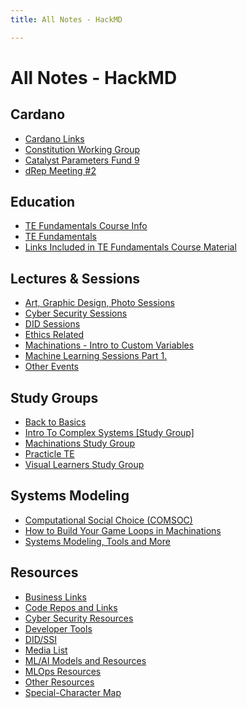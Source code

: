 ```yaml
---
title: All Notes - HackMD

---
```


All Notes - HackMD
===

Cardano
---
- [Cardano Links](/9fFUhDzHQKOreoTNJJooMw)
- [Constitution Working Group](/LxEMzvXmSJCBpDOqZySbLg)
- [Catalyst Parameters Fund 9](/GUm9VX4tRr6iSIi71SdSIQ)
- [dRep Meeting #2](/wsNHC9l7QbK1kq5m_23pMA)

Education
---
- [TE Fundamentals Course Info](/uxKsQhykSQecqXPw6wiaAA)
- [TE Fundamentals](/YT0XxSnpSzeBZf1OXA6lQA)
- [Links Included in TE Fundamentals Course Material](/BfWNUq7ETwuxIFZj4nh6kw)

Lectures & Sessions
---
- [Art, Graphic Design, Photo Sessions](/qD_-aO_pTbO2vbYRm00LEQ)
- [Cyber Security Sessions](/HVUQtQuJQbKeOKI-1-XDEA)
- [DID Sessions](/AmS0W6eMSq6zxCd0FOiRJg)
- [Ethics Related](/ANg1vHIPQZi7T8ouFvFTPA)
- [Machinations - Intro to Custom Variables](/u_VxwXnXSMe_xjqrwduE_A)
- [Machine Learning Sessions Part 1.](/v-pUSKjnSNu45ZNOD1ciMQ)
- [Other Events](/RQOPW3r0TMaY8bVeeh2rpg)

Study Groups
---
- [Back to Basics](/obOUt9-RQq2kDYS476GAJw)
- [Intro To Complex Systems [Study Group]](/s6SFVu-3S1yo_JThKtB52w)
- [Machinations Study Group](/Bbp3htgbTcek62Lrn1cQXQ)
- [Practicle TE](/IKyAB-ElS0mVavFEjjgRBQ)
- [Visual Learners Study Group](/2mbTW2VdRM6mMDAUhIgurQ)

Systems Modeling
---
- [Computational Social Choice (COMSOC)](/gFyZ5CVvR-2YERYb8dNZJw)
- [How to Build Your Game Loops in Machinations](/KT6nH1nPQ1CD4Nupe1QzVg)
- [Systems Modeling, Tools and More](/lRFXsOd-Qyu4-O5iRAZsZg)

Resources
---
- [Business Links](/TPsu0LsBRdCFiWJ53AJkGQ)
- [Code Repos and Links](/llBhBCbORAC4ZiImSzyaQg)
- [Cyber Security Resources](/1FaKgKiuSSKOvNTtwcVtIw)
- [Developer Tools](/bG7qJwgWSiyEpcnooPjHgw)
- [DID/SSI](/MhlC4zlcSfSFGbBrbm0tDA)
- [Media List](/m1_DI-JtRMWSO2QlH_ptRA)
- [ML/AI Models and Resources](/zjxks1FlT2a-krC21VQrMg)
- [MLOps Resources](/M78yxeOGQyaqAdlsj7JX3Q)
- [Other Resources](/rDSe0wY7QR2s2PEmrCDTlw)
- [Special-Character Map](/ZNXT8pwiSOi1P_JsVPDCNg)
